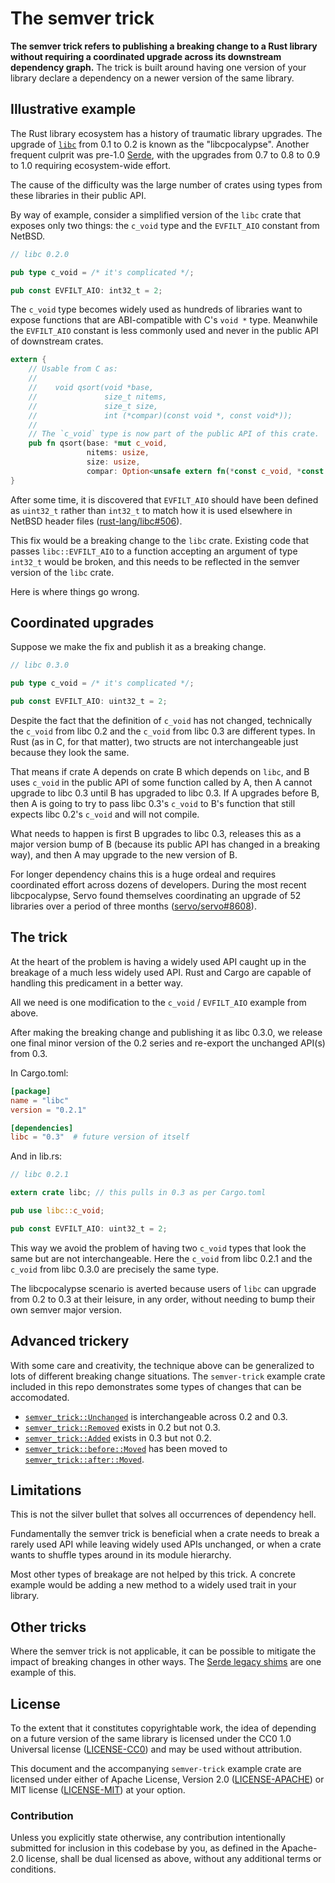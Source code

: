 # The semver trick

**The semver trick refers to publishing a breaking change to a Rust library
without requiring a coordinated upgrade across its downstream dependency
graph.** The trick is built around having one version of your library declare a
dependency on a newer version of the same library.

## Illustrative example

The Rust library ecosystem has a history of traumatic library upgrades. The
upgrade of [`libc`] from 0.1 to 0.2 is known as the "libcpocalypse". Another
frequent culprit was pre-1.0 [Serde], with the upgrades from 0.7 to 0.8 to 0.9
to 1.0 requiring ecosystem-wide effort.

[`libc`]: https://crates.io/crates/libc
[Serde]: https://serde.rs/

The cause of the difficulty was the large number of crates using types from
these libraries in their public API.

By way of example, consider a simplified version of the `libc` crate that
exposes only two things: the `c_void` type and the `EVFILT_AIO` constant from
NetBSD.

```rust
// libc 0.2.0

pub type c_void = /* it's complicated */;

pub const EVFILT_AIO: int32_t = 2;
```

The `c_void` type becomes widely used as hundreds of libraries want to expose
functions that are ABI-compatible with C's `void *` type. Meanwhile the
`EVFILT_AIO` constant is less commonly used and never in the public API of
downstream crates.

```rust
extern {
    // Usable from C as:
    //
    //    void qsort(void *base,
    //               size_t nitems,
    //               size_t size,
    //               int (*compar)(const void *, const void*));
    //
    // The `c_void` type is now part of the public API of this crate.
    pub fn qsort(base: *mut c_void,
                 nitems: usize,
                 size: usize,
                 compar: Option<unsafe extern fn(*const c_void, *const c_void) -> c_int>);
}
```

After some time, it is discovered that `EVFILT_AIO` should have been defined as
`uint32_t` rather than `int32_t` to match how it is used elsewhere in NetBSD
header files ([rust-lang/libc#506]).

[rust-lang/libc#506]: https://github.com/rust-lang/libc/pull/506

This fix would be a breaking change to the `libc` crate. Existing code that
passes `libc::EVFILT_AIO` to a function accepting an argument of type `int32_t`
would be broken, and this needs to be reflected in the semver version of the
`libc` crate.

Here is where things go wrong.

## Coordinated upgrades

Suppose we make the fix and publish it as a breaking change.

```rust
// libc 0.3.0

pub type c_void = /* it's complicated */;

pub const EVFILT_AIO: uint32_t = 2;
```

Despite the fact that the definition of `c_void` has not changed, technically
the `c_void` from libc 0.2 and the `c_void` from libc 0.3 are different types.
In Rust (as in C, for that matter), two structs are not interchangeable just
because they look the same.

That means if crate A depends on crate B which depends on `libc`, and B uses
`c_void` in the public API of some function called by A, then A cannot upgrade
to libc 0.3 until B has upgraded to libc 0.3. If A upgrades before B, then A is
going to try to pass libc 0.3's `c_void` to B's function that still expects libc
0.2's `c_void` and will not compile.

What needs to happen is first B upgrades to libc 0.3, releases this as a major
version bump of B (because its public API has changed in a breaking way), and
then A may upgrade to the new version of B.

For longer dependency chains this is a huge ordeal and requires coordinated
effort across dozens of developers. During the most recent libcpocalypse, Servo
found themselves coordinating an upgrade of 52 libraries over a period of three
months ([servo/servo#8608]).

[servo/servo#8608]: https://github.com/servo/servo/issues/8608

## The trick

At the heart of the problem is having a widely used API caught up in the
breakage of a much less widely used API. Rust and Cargo are capable of handling
this predicament in a better way.

All we need is one modification to the `c_void` / `EVFILT_AIO` example from
above.

After making the breaking change and publishing it as libc 0.3.0, we release one
final minor version of the 0.2 series and re-export the unchanged API(s) from
0.3.

In Cargo.toml:

```toml
[package]
name = "libc"
version = "0.2.1"

[dependencies]
libc = "0.3"  # future version of itself
```

And in lib.rs:

```rust
// libc 0.2.1

extern crate libc; // this pulls in 0.3 as per Cargo.toml

pub use libc::c_void;

pub const EVFILT_AIO: uint32_t = 2;
```

This way we avoid the problem of having two `c_void` types that look the same
but are not interchangeable. Here the `c_void` from libc 0.2.1 and the `c_void`
from libc 0.3.0 are precisely the same type.

The libcpocalypse scenario is averted because users of `libc` can upgrade from
0.2 to 0.3 at their leisure, in any order, without needing to bump their own
semver major version.

## Advanced trickery

With some care and creativity, the technique above can be generalized to lots of
different breaking change situations. The `semver-trick` example crate included
in this repo demonstrates some types of changes that can be accomodated.

- [`semver_trick::Unchanged`] is interchangeable across 0.2 and 0.3.
- [`semver_trick::Removed`] exists in 0.2 but not 0.3.
- [`semver_trick::Added`] exists in 0.3 but not 0.2.
- [`semver_trick::before::Moved`] has been moved to [`semver_trick::after::Moved`].

[`semver_trick::Unchanged`]: https://docs.rs/semver-trick/0.2.0/semver_trick/struct.Unchanged.html
[`semver_trick::Removed`]: https://docs.rs/semver-trick/0.2.0/semver_trick/struct.Removed.html
[`semver_trick::Added`]: https://docs.rs/semver-trick/0.3.0/semver_trick/struct.Added.html
[`semver_trick::before::Moved`]: https://docs.rs/semver-trick/0.2.0/semver_trick/before/struct.Moved.html
[`semver_trick::after::Moved`]: https://docs.rs/semver-trick/0.3.0/semver_trick/after/struct.Moved.html

## Limitations

This is not the silver bullet that solves all occurrences of dependency hell.

Fundamentally the semver trick is beneficial when a crate needs to break a
rarely used API while leaving widely used APIs unchanged, or when a crate wants
to shuffle types around in its module hierarchy.

Most other types of breakage are not helped by this trick. A concrete example
would be adding a new method to a widely used trait in your library.

## Other tricks

Where the semver trick is not applicable, it can be possible to mitigate the
impact of breaking changes in other ways. The [Serde legacy shims] are one
example of this.

[Serde legacy shims]: https://github.com/serde-rs/legacy

## License

To the extent that it constitutes copyrightable work, the idea of depending on a
future version of the same library is licensed under the CC0 1.0
Universal license ([LICENSE-CC0](LICENSE-CC0)) and may be used without
attribution.

This document and the accompanying `semver-trick` example crate are licensed
under either of Apache License, Version 2.0 ([LICENSE-APACHE](LICENSE-APACHE))
or MIT license ([LICENSE-MIT](LICENSE-MIT)) at your option.

### Contribution

Unless you explicitly state otherwise, any contribution intentionally submitted
for inclusion in this codebase by you, as defined in the Apache-2.0 license,
shall be dual licensed as above, without any additional terms or conditions.
